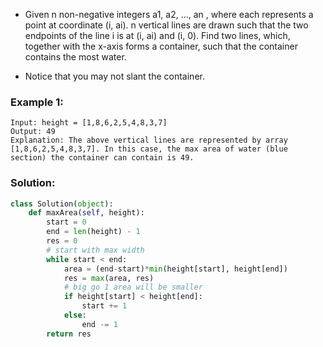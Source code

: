 - Given n non-negative integers a1, a2, ..., an , where each represents a point at coordinate (i, ai). n vertical lines are drawn such that the two endpoints of the line i is at (i, ai) and (i, 0). Find two lines, which, together with the x-axis forms a container, such that the container contains the most water.  

- Notice that you may not slant the container.

### Example 1:
```
Input: height = [1,8,6,2,5,4,8,3,7]
Output: 49
Explanation: The above vertical lines are represented by array [1,8,6,2,5,4,8,3,7]. In this case, the max area of water (blue section) the container can contain is 49.
```

### Solution: 
```python
class Solution(object):
    def maxArea(self, height):
        start = 0
        end = len(height) - 1
        res = 0
        # start with max width
        while start < end:
            area = (end-start)*min(height[start], height[end])
            res = max(area, res)
            # big go 1 area will be smaller
            if height[start] < height[end]:
                start += 1
            else:
                end -= 1
        return res
```